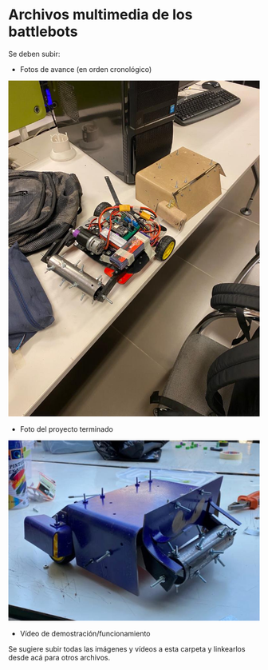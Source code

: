 # Archivos multimedia de los battlebots

Se deben subir:
- Fotos de avance (en orden cronológico)

![A](/multimedia/RobotAvance.jpeg)
  
- Foto del proyecto terminado
  
![FT](/multimedia/HTerminado.jpeg)

- Vídeo de demostración/funcionamiento

Se sugiere subir todas las imágenes y vídeos a esta carpeta y linkearlos desde acá para otros archivos. 
